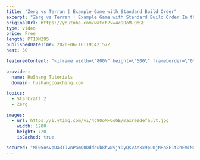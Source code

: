```yaml
---
title: "Zerg vs Terran | Example Game with Standard Build Order"
excerpt: "Zerg vs Terran | Example Game with Standard Build Order In this guide we learn how to defend early Terran attacks.  Coaching -------------------------------------------------------------------------- Interested in Starcraft lessons? Check out my website! I would love to help you improve and reach your"
originalUrl: https://youtube.com/watch?v=4c9OoM-OoGE
type: video
price: Free
length: PT10M29S
publishedDateTime: 2020-06-16T19:42:57Z
heat: 50

featuredContent: "<iframe width=\"800\" height=\"500\" frameborder=\"0\" src=\"https://www.youtube.com/embed/4c9OoM-OoGE\" allow=\"accelerometer; autoplay; encrypted-media; gyroscope; picture-in-picture\" allowfullscreen></iframe>"

provider:
  name: HuShang Tutorials
  domain: hushangcoaching.com

topics:
  - StarCraft 2
  - Zerg

images:
  - url: https://i.ytimg.com/vi/4c9OoM-OoGE/maxresdefault.jpg
    width: 1280
    height: 720
    isCached: true

secured: "MT05osvpDa3TJvnPamQ0Dddeub8hvNvjYDyQsvAnkx9pu0jNRn8E1tDnEmTNOVzWEUrjyWIMad5PRaZrEEdokeySaRb178+tS6kEXJ13eIWuMAXVkgmRay8WVuHkC7EC4//zjwG6f7n1TwVWtYOx6QqqXx1jxZwGN+2+MwXSxrd45V6FkPOqKwXy3tcQAmNZLrILPVKzrOLZbaIp9dmVgFQfJj+W3GnykZnDcUENi1GqwPhdJy0LSTGzVRrz+yYYKgwEaqUNPBSwR9ujciSxO2XxJrL5p+6gbEtowObyOrn+JTFizk+7wmJy14jM7bVziHYUVBR6WP60lym1Th10Xm8CQvEZmp9y0WL13U01F8PSAhVrxLMYYznOZGlaXbg+AGbwAH26TpxSQJY2NcX8RtoYtXS8bJYnxVHVHbFXP7E=;RwRliv4ktHe+5yPDbpOxKA=="
---
```


